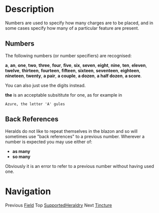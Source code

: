 # Description #

Numbers are used to specify how many charges are to be placed, and in some cases specify how many of a particular
feature are present.

## Numbers ##

The following numbers (or number specifiers) are recognised:

**a**, **an**, **one**, **two**, **three**, **four**, **five**, **six**, **seven**, **eight**, **nine**, **ten**,
**eleven**, **twelve**, **thirteen**, **fourteen**, **fifteen**, **sixteen**, **seventeen**, **eighteen**,
**nineteen**, **twenty**, **a pair**, **a couple**, **a dozen**, **a half dozen**, **a score**.

You can also just use the digits instead.

**the** is an acceptable subsititute for one, as for example in

```
Azure, the letter 'A' gules
```

## Back References ##

Heralds do not like to repeat themselves in the blazon and so will sometimes use "back references" to a
previous number. Wherever a number is expected you may use either of:

  * **as many**
  * **so many**

Obviously it is an error to refer to a previous number without having used one.

# Navigation #

Previous [Field](Field.md) Top [SupportedHeraldry](SupportedHeraldry.md) Next [Tincture](Tincture.md)

